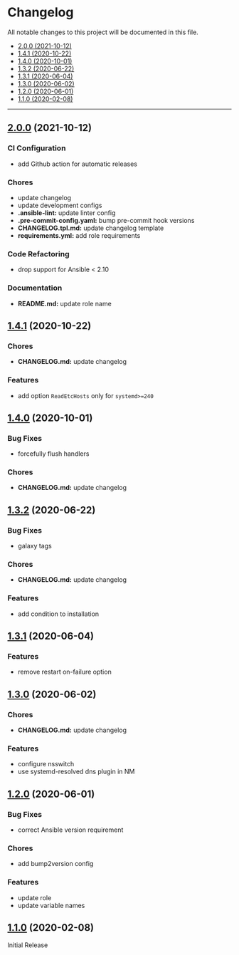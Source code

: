 # Changelog

All notable changes to this project will be documented in this file.

- [2.0.0 (2021-10-12)](#200-2021-10-12)
- [1.4.1 (2020-10-22)](#141-2020-10-22)
- [1.4.0 (2020-10-01)](#140-2020-10-01)
- [1.3.2 (2020-06-22)](#132-2020-06-22)
- [1.3.1 (2020-06-04)](#131-2020-06-04)
- [1.3.0 (2020-06-02)](#130-2020-06-02)
- [1.2.0 (2020-06-01)](#120-2020-06-01)
- [1.1.0 (2020-02-08)](#110-2020-02-08)

---

<a name="2.0.0"></a>
## [2.0.0](https://github.com/aisbergg/ansible-role-systemd-resolved/compare/v1.4.1...v2.0.0) (2021-10-12)

### CI Configuration

- add Github action for automatic releases

### Chores

- update changelog
- update development configs
- **.ansible-lint:** update linter config
- **.pre-commit-config.yaml:** bump pre-commit hook versions
- **CHANGELOG.tpl.md:** update changelog template
- **requirements.yml:** add role requirements

### Code Refactoring

- drop support for Ansible < 2.10

### Documentation

- **README.md:** update role name


<a name="1.4.1"></a>
## [1.4.1](https://github.com/aisbergg/ansible-role-systemd-resolved/compare/v1.4.0...v1.4.1) (2020-10-22)

### Chores

- **CHANGELOG.md:** update changelog

### Features

- add option `ReadEtcHosts` only for `systemd>=240`


<a name="1.4.0"></a>
## [1.4.0](https://github.com/aisbergg/ansible-role-systemd-resolved/compare/v1.3.2...v1.4.0) (2020-10-01)

### Bug Fixes

- forcefully flush handlers

### Chores

- **CHANGELOG.md:** update changelog


<a name="1.3.2"></a>
## [1.3.2](https://github.com/aisbergg/ansible-role-systemd-resolved/compare/v1.3.1...v1.3.2) (2020-06-22)

### Bug Fixes

- galaxy tags

### Chores

- **CHANGELOG.md:** update changelog

### Features

- add condition to installation


<a name="1.3.1"></a>
## [1.3.1](https://github.com/aisbergg/ansible-role-systemd-resolved/compare/v1.3.0...v1.3.1) (2020-06-04)

### Features

- remove restart on-failure option


<a name="1.3.0"></a>
## [1.3.0](https://github.com/aisbergg/ansible-role-systemd-resolved/compare/v1.2.0...v1.3.0) (2020-06-02)

### Chores

- **CHANGELOG.md:** update changelog

### Features

- configure nsswitch
- use systemd-resolved dns plugin in NM


<a name="1.2.0"></a>
## [1.2.0](https://github.com/aisbergg/ansible-role-systemd-resolved/compare/v1.1.0...v1.2.0) (2020-06-01)

### Bug Fixes

- correct Ansible version requirement

### Chores

- add bump2version config

### Features

- update role
- update variable names


<a name="1.1.0"></a>
## [1.1.0]() (2020-02-08)

Initial Release
